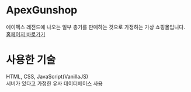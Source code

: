 # ApexGunshop
에이펙스 레전드에 나오는 일부 총기를 판매하는 것으로 가정하는 가상 쇼핑몰입니다.   
[홈페이지 바로가기](https://kuman514.github.io/ApexGunshop)
# 사용한 기술
HTML, CSS, JavaScript(VanillaJS)   
서버가 있다고 가정한 유사 데이터베이스 사용

